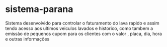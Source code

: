# sistema-parana
Sistema desenvolvido para controlar o faturamento do lava rapido e assim tendo acesso aos ultimos veiculos lavados e historico, como tambem a emissão de pequenos cupom para os clientes com o valor , placa, dia, hora e outras informações
